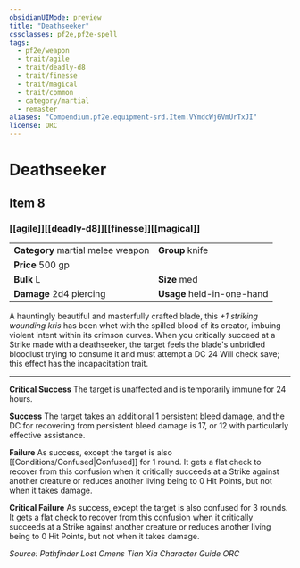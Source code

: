 ```yaml
---
obsidianUIMode: preview
title: "Deathseeker"
cssclasses: pf2e,pf2e-spell
tags:
  - pf2e/weapon
  - trait/agile
  - trait/deadly-d8
  - trait/finesse
  - trait/magical
  - trait/common
  - category/martial
  - remaster
aliases: "Compendium.pf2e.equipment-srd.Item.VYmdcWj6VmUrTxJI"
license: ORC
---
```

# Deathseeker
## Item 8
### [[agile]][[deadly-d8]][[finesse]][[magical]]

|  |  |
| -- | -- |
| **Category** martial melee weapon | **Group** knife |
| **Price** 500 gp |  |
| **Bulk** L | **Size** med |
| **Damage** 2d4 piercing  | **Usage** held-in-one-hand |



A hauntingly beautiful and masterfully crafted blade, this _+1 striking wounding kris_ has been whet with the spilled blood of its creator, imbuing violent intent within its crimson curves. When you critically succeed at a Strike made with a deathseeker, the target feels the blade's unbridled bloodlust trying to consume it and must attempt a DC 24 Will check save; this effect has the incapacitation trait.

* * *

**Critical Success** The target is unaffected and is temporarily immune for 24 hours.

**Success** The target takes an additional 1 persistent bleed damage, and the DC for recovering from persistent bleed damage is 17, or 12 with particularly effective assistance.

**Failure** As success, except the target is also [[Conditions/Confused|Confused]] for 1 round. It gets a flat check to recover from this confusion when it critically succeeds at a Strike against another creature or reduces another living being to 0 Hit Points, but not when it takes damage.

**Critical Failure** As success, except the target is also confused for 3 rounds. It gets a flat check to recover from this confusion when it critically succeeds at a Strike against another creature or reduces another living being to 0 Hit Points, but not when it takes damage.

*Source: Pathfinder Lost Omens Tian Xia Character Guide*
*ORC*